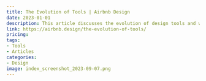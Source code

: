 ```yaml
---
title: The Evolution of Tools | Airbnb Design
date: 2023-01-01
description: This article discusses the evolution of design tools and workflows at Airbnb, and how the design team has adapted to new technologies and changing design needs over time.
link: https://airbnb.design/the-evolution-of-tools/
pricing: 
tags: 
- Tools
- Articles 
categories: 
- Design
image: index_screenshot_2023-09-07.png
---
```

